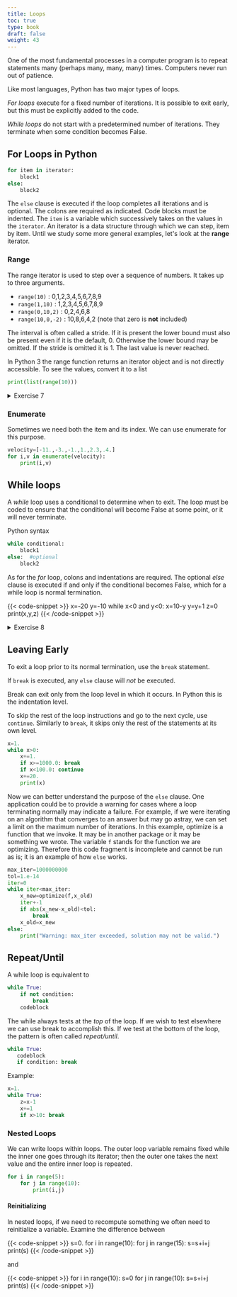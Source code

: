 ```yaml
---
title: Loops
toc: true
type: book
draft: false
weight: 43
---
```


One of the most fundamental processes in a computer program is to repeat statements many (perhaps many, many, many) times.  Computers never run out of patience.

Like most languages, Python has two major types of loops.  

_For loops_ execute for a fixed number of iterations.  It is possible to exit early, but this must be explicitly added to the code. 

_While loops_ do not start with a predetermined number of iterations.  They terminate when some condition becomes False.

## For Loops in Python

```python
for item in iterator:
    block1
else:
    block2
```

The `else` clause is executed if the loop completes all iterations and is optional.  The colons are required as indicated.  Code blocks must be indented.  The `item` is a variable which successively takes on the values in the `iterator`.  An iterator is a data structure through which we can step, item by item.  Until we study some more general examples, let's look at the __range__ iterator. 

### Range

The range iterator is used to step over a sequence of numbers.  It takes up to three arguments.

* `range(10)`  : 0,1,2,3,4,5,6,7,8,9
* `range(1,10)` : 1,2,3,4,5,6,7,8,9
* `range(0,10,2)` : 0,2,4,6,8
* `range(10,0,-2)` : 10,8,6,4,2 (note that zero is __not__ included)

The interval is often called a stride.  If it is present the lower bound must also be present even if it is the default, 0.  Otherwise the lower bound may be omitted.  If the stride is omitted it is 1.  The last value is never reached.

In Python 3 the range function returns an iterator object and is not directly accessible.  To see the values, convert it to a list
```python
print(list(range(10)))
```

<details>
<summary>Exercise 7</summary>

Execute the following for loop:

```python
for i in range(10):
    print(i)
```

Modify this loop to print the values of `i` for 

```python
range(10)
range(1,10)
range(0,10,2)
range(1,0,-2)
```

Modify your loop to print the first N integers.  Be sure that N is set to a value before you try to run the loop.

Write a loop that will sum the first N integers.  Hint: you will need a variable called an <em>accumulator</em> whose value is assigned outside the loop to 0.

{{< spoiler text="Example solution" >}}
{{< code-download file="/courses/python_introduction/solns/sum_to_N.py" lang="python" >}}
{{< /spoiler >}}

</details>

### Enumerate

Sometimes we need both the item and its index.  We can use enumerate for this purpose.

```python
velocity=[-11.,-3.,-1.,1.,2.3,.4.]
for i,v in enumerate(velocity):
    print(i,v)
```

## While loops

A _while_ loop uses a conditional to determine when to exit.  The loop must be coded to ensure that the conditional will become False at some point, or it will never terminate.

Python syntax

```python
while conditional:
    block1
else:  #optional
    block2
```

As for the _for_ loop, colons and indentations are required.  The optional _else_ clause is executed if and only if the conditional becomes False, which for a while loop is normal termination.

{{< code-snippet >}}
x=-20
y=-10
while x<0 and y<0:
    x=10-y
    y=y+1
    z=0
print(x,y,z)
{{< /code-snippet >}}

<details>
<summary>Exercise 8</summary>
<pre>
Modify each for loop in the previous exercise to use a while loop instead.

{{< spoiler text="Example solution" >}}
{{< code-download file="/courses/python_introduction/solns/sum_to_N_while.py" lang="python" >}}
{{< /spoiler >}}

</pre>
</details>

## Leaving Early

To exit a loop prior to its normal termination, use the `break` statement.  

If `break` is executed, any `else` clause will _not_ be executed.

Break can exit only from the loop level in which it occurs.  In Python this is the indentation level.

To skip the rest of the loop instructions and go to the next cycle, use `continue`. Similarly to `break`, it skips only the rest of the statements at its own level.

```python
x=1.
while x>0:
    x+=1.
    if x>=1000.0: break 
    if x<100.0: continue
    x+=20.
    print(x)
```

Now we can better understand the purpose of the `else` clause.  One application could be to provide a warning for cases where a loop terminating normally may indicate a failure.  For example, if we were iterating on an algorithm that converges to an answer but may go astray, we can set a limit on the maximum number of iterations. In this example, optimize is a function that we invoke.  It may be in another package or it may be something we wrote.  The variable `f` stands for the function we are optimizing.  Therefore this code fragment is incomplete and cannot be run as is; it is an example of how `else` works.

```python
max_iter=1000000000
tol=1.e-14
iter=0
while iter<max_iter:
    x_new=optimize(f,x_old)
    iter+-1
    if abs(x_new-x_old)<tol:
        break
    x_old=x_new
else:
    print("Warning: max_iter exceeded, solution may not be valid.")
```

## Repeat/Until

A while loop is equivalent to

```python
while True:
    if not condition:
        break 
    codeblock
```

The while always tests at the _top_ of the loop.  If we wish to test elsewhere we can use break to accomplish this.  If we test at the bottom of the loop, the pattern is often called _repeat/until_.

```python
while True:
   codeblock
   if condition: break 
```

Example:

```python
x=1.
while True:
    z=x-1
    x+=1
    if x>10: break 
```

### Nested Loops

We can write loops within loops.  The outer loop variable remains fixed while the inner one goes through its iterator; then the outer one takes the next value and the entire inner loop is repeated.

```python
for i in range(5):
    for j in range(10):
        print(i,j)
```

#### Reinitializing

In nested loops, if we need to recompute something we often need to reinitialize a variable.  Examine the difference between

{{< code-snippet >}}
s=0.
for i in range(10):
    for j in range(15):
        s=s+i+j
print(s)
{{< /code-snippet >}}

and 

{{< code-snippet >}}
for i in range(10):
    s=0 
    for j in range(10):
        s=s+i+j
print(s)
{{< /code-snippet >}}
